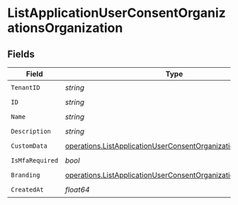# ListApplicationUserConsentOrganizationsOrganization


## Fields

| Field                                                                                                                                        | Type                                                                                                                                         | Required                                                                                                                                     | Description                                                                                                                                  |
| -------------------------------------------------------------------------------------------------------------------------------------------- | -------------------------------------------------------------------------------------------------------------------------------------------- | -------------------------------------------------------------------------------------------------------------------------------------------- | -------------------------------------------------------------------------------------------------------------------------------------------- |
| `TenantID`                                                                                                                                   | *string*                                                                                                                                     | :heavy_check_mark:                                                                                                                           | N/A                                                                                                                                          |
| `ID`                                                                                                                                         | *string*                                                                                                                                     | :heavy_check_mark:                                                                                                                           | N/A                                                                                                                                          |
| `Name`                                                                                                                                       | *string*                                                                                                                                     | :heavy_check_mark:                                                                                                                           | N/A                                                                                                                                          |
| `Description`                                                                                                                                | *string*                                                                                                                                     | :heavy_check_mark:                                                                                                                           | N/A                                                                                                                                          |
| `CustomData`                                                                                                                                 | [operations.ListApplicationUserConsentOrganizationsCustomData](../../models/operations/listapplicationuserconsentorganizationscustomdata.md) | :heavy_check_mark:                                                                                                                           | arbitrary                                                                                                                                    |
| `IsMfaRequired`                                                                                                                              | *bool*                                                                                                                                       | :heavy_check_mark:                                                                                                                           | N/A                                                                                                                                          |
| `Branding`                                                                                                                                   | [operations.ListApplicationUserConsentOrganizationsBranding](../../models/operations/listapplicationuserconsentorganizationsbranding.md)     | :heavy_check_mark:                                                                                                                           | N/A                                                                                                                                          |
| `CreatedAt`                                                                                                                                  | *float64*                                                                                                                                    | :heavy_check_mark:                                                                                                                           | N/A                                                                                                                                          |